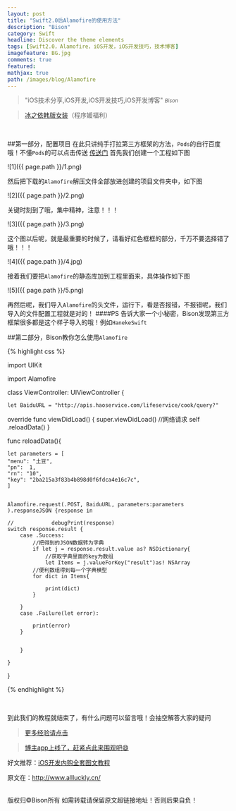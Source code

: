 ```yaml
---
layout: post
title: "Swift2.0后Alamofire的使用方法"
description: "Bison"
category: Swift
headline: Discover the theme elements
tags: [Swift2.0，Alamofire，iOS开发，iOS开发技巧，技术博客]
imagefeature: BG.jpg
comments: true
featured: 
mathjax: true
path: /images/blog/Alamofire
---
```


>&quot;iOS技术分享,iOS开发,iOS开发技巧,iOS开发博客&quot;
><small><cite title="Plato">Bison</cite></small>


>[冰之依韩版女装](http://allluckly.taobao.com/)（程序媛福利）<br>


<br>


##第一部分，配置项目
在此只讲纯手打拉第三方框架的方法，`Pods`的自行百度哦！不懂`Pods`的可以点击传送
[传送门](http://allluckly.cn/cocoapods/CocoaPods%E5%AE%89%E8%A3%85%E5%8F%8A%E4%BD%BF%E7%94%A8/)
首先我们创建一个工程如下图

![1]({{ page.path }}/1.png)<br>

然后把下载的`Alamofire`解压文件全部放进创建的项目文件夹中，如下图

![2]({{ page.path }}/2.png)<br>

关键时刻到了哦，集中精神，注意！！！

![3]({{ page.path }}/3.png)<br>

这个图以后呢，就是最重要的时候了，请看好红色框框的部分，千万不要选择错了哦！！！

![4]({{ page.path }}/4.jpg)<br>


接着我们要把`Alamofire`的静态库加到工程里面来，具体操作如下图

![5]({{ page.path }}/5.png)<br>

再然后呢，我们导入`Alamofire`的头文件，运行下，看是否报错，不报错呢，我们导入的文件配置工程就是对的！
####PS
告诉大家一个小秘密，Bison发现第三方框架很多都是这个样子导入的哦！例如`HanekeSwift`


##第二部分，Bison教你怎么使用`Alamofire`

{% highlight css %}

import UIKit

import Alamofire

class ViewController: UIViewController {

    let BaiduURL = "http://apis.haoservice.com/lifeservice/cook/query?"

override func viewDidLoad() {
    super.viewDidLoad()
    //网络请求
    self .reloadData()
}

func reloadData(){


    let parameters = [
    "menu": "土豆",
    "pn":  1,
    "rn": "10",
    "key": "2ba215a3f83b4b898d0f6fdca4e16c7c",
    ]


    Alamofire.request(.POST, BaiduURL, parameters:parameters ).responseJSON {response in

    //            debugPrint(response)
    switch response.result {
        case .Success:
            //把得到的JSON数据转为字典
            if let j = response.result.value as? NSDictionary{
                //获取字典里面的key为数组
                let Items = j.valueForKey("result")as! NSArray
            //便利数组得到每一个字典模型
            for dict in Items{

                print(dict)
            }

        }
        case .Failure(let error):

            print(error)
        }


        }

    }

}

{% endhighlight %}

<br>

到此我们的教程就结束了，有什么问题可以留言哦！会抽空解答大家的疑问<br>

> [更多经验请点击](http://www.allluckly.cn/)<br>

> [博主app上线了，赶紧点此来围观吧😄](https://itunes.apple.com/us/app/it-blog-zi-xueios-kai-fa-jin/id1067787090?l=zh&ls=1&mt=8)<br>

好文推荐：[iOS开发内购全套图文教程](http://www.jianshu.com/p/05a3087cd796)<br>

原文在：http://www.allluckly.cn/

<br>
版权归©Bison所有 如需转载请保留原文超链接地址！否则后果自负！






